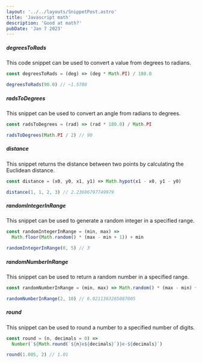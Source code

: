 ```yaml
---
layout: '../../layouts/SnippetPost.astro'
title: 'Javascript math'
description: 'Good at math?'
pubDate: 'Jan 7 2023'
---
```


##### degreesToRads

This code snippet can be used to convert a value from degrees to radians.

```javascript
const degreesToRads = (deg) => (deg * Math.PI) / 180.0

degreesToRads(90.0) // ~1.5708
```

##### radsToDegrees

This snippet can be used to convert an angle from radians to degrees.

```javascript
const radsToDegrees = (rad) => (rad * 180.0) / Math.PI

radsToDegrees(Math.PI / 2) // 90
```

##### distance

This snippet returns the distance between two points by calculating the Euclidean distance.

```javascript
const distance = (x0, y0, x1, y1) => Math.hypot(x1 - x0, y1 - y0)

distance(1, 1, 2, 3) // 2.23606797749979
```

##### randomIntegerInRange

This snippet can be used to generate a random integer in a specified range.

```javascript
const randomIntegerInRange = (min, max) =>
  Math.floor(Math.random() * (max - min + 1)) + min

randomIntegerInRange(0, 5) // 3
```

##### randomNumberInRange

This snippet can be used to return a random number in a specified range.

```javascript
const randomNumberInRange = (min, max) => Math.random() * (max - min) + min

randomNumberInRange(2, 10) // 6.0211363285087005
```

##### round

This snippet can be used to round a number to a specified number of digits.

```javascript
const round = (n, decimals = 0) =>
  Number(`${Math.round(`${n}e${decimals}`)}e-${decimals}`)

round(1.005, 2) // 1.01
```
